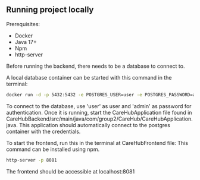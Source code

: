 
<h2>Running project locally</h2>

Prerequisites:
 - Docker
 - Java 17+
 - Npm
 - http-server

Before running the backend, there needs to be a database to connect to.

A local database container can be started with this command in the terminal:

```bash
docker run -d -p 5432:5432 -e POSTGRES_USER=user -e POSTGRES_PASSWORD=admin --name postgres postgres
```

To connect to the database, use 'user' as user and 'admin' as password for authentication.
Once it is running, start the CareHubApplication file found in CareHubBackend/src/main/java/com/group2/CareHub/CareHubApplication.java. 
This application should automatically connect to the postgres container with the credentials.

To start the frontend, run this in the terminal at CareHubFrontend file:
This command can be installed using npm.
```bash
http-server -p 8081
```

The frontend should be accessible at localhost:8081

